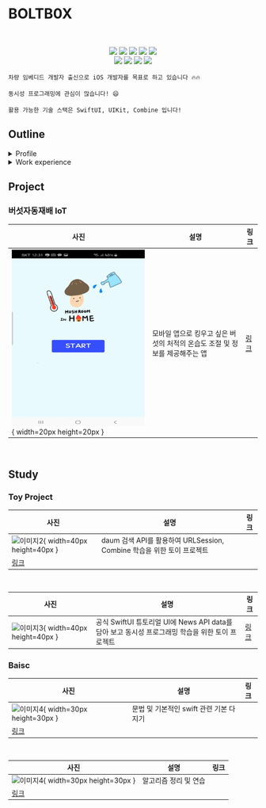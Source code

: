 <!--
### Hi there 👋

iOS

**BOLTB0X/BOLTB0X** is a ✨ _special_ ✨ repository because its `README.md` (this file) appears on your GitHub profile.

Here are some ideas to get you started:

- 🔭 I’m currently working on ...
- 🌱 I’m currently learning ...
- 👯 I’m looking to collaborate on ...
- 🤔 I’m looking for help with ...
- 💬 Ask me about ...
- 📫 How to reach me: ...
- 😄 Pronouns: ...
- ⚡ Fun fact: ...
-->

# BOLTB0X

<br/>
<p align="center">
<a href="https://developer.apple.com/kr/swift/" style="text-decoration: none;">
<img src="https://img.shields.io/badge/Swift-F05138?style=flat&logo=Swift&logoColor=white" />
</a>
<a href="https://learn.microsoft.com/en-us/cpp/c-language/?view=msvc-170" style="text-decoration: none;">
<img src="https://img.shields.io/badge/C-%23A8B9CC?style=flat&logo=C&logoColor=white" />
</a>
<a href="https://learn.microsoft.com/en-us/cpp/preprocessor/c-cpp-preprocessor-reference?view=msvc-170" style="text-decoration: none;">
<img src="https://img.shields.io/badge/C%2B%2B-%2300599C?style=flat&logo=C%2B%2B&logoColor=white" />
</a>
<a href="https://learn.microsoft.com/en-us/dotnet/csharp/" style="text-decoration: none;">
  <img src="https://img.shields.io/badge/C%23-%23239120?style=flat&logo=C%20Sharp&logoColor=white" />
</a>
<a href="https://learn.microsoft.com/en-us/dotnet/csharp/" style="text-decoration: none;">
  <img src="https://img.shields.io/badge/C%23-%23239120?style=flat&logo=C%20Sharp&logoColor=white" />
</a>
<br/>
<a href="https://developer.apple.com/kr/xcode/" style="text-decoration: none;">
<img src="https://img.shields.io/badge/Xcode-147EFB?style=flat&logo=Xcode&logoColor=white" />
</a>
<a href="https://visualstudio.microsoft.com/ko/downloads/" style="text-decoration: none;">
<img src="https://img.shields.io/badge/Visual%20Studio-%23B57EDC?style=flat&logo=Visual%20Studio&logoColor=white" />
</a>
<a href="https://www.nxp.com/design/software/development-software/s32-design-studio-ide:S32-DESIGN-STUDIO-IDE" style="text-decoration: none;">
<img src="https://img.shields.io/badge/NXP S32K%20Design%20Studio-007ACC?style=flat&logo=S32K%20Design%20Studio&logoColor=white" />
</a>
<a href="https://www.nxp.com/design/software/development-software/codewarrior-development-tools/downloads:CW_DOWNLOADS" style="text-decoration: none;">
<img src="https://img.shields.io/badge/CodeWarrior-808080?style=flat&logo=CodeWarrior&logoColor=white"/>
</a>
<br/>

```
차량 임베디드 개발자 출신으로 iOS 개발자를 목표로 하고 있습니다 🔥🔥

동시성 프로그래밍에 관심이 많습니다! 😄

활용 가능한 기술 스택은 SwiftUI, UIKit, Combine 입니다!
```

</p>

## Outline

<details>
<summary>Profile</summary>
<div markdown="1">

- 이름: 이경헌
  <br/>

- 생년월일: 1994.06.16
  <br/>

- E-mail: khunlee0508@gmail.com
  <br/>

- 최종학력: 세종대학교 전자정보통신공학 학사
  <br/>

</div>
</details>

<details>
<summary>Work experience</summary>
<div markdown="1">

### LS 오토모티브, IVC S/W팀, 연구원 (2022.05~2023.01)

- 선행개발(전자식 파킹브레이크 버튼) 프로젝트
  - 개발언어: C, C#
  - 개발환경: S32K design Studio, CANoe
  - 규모: 프로토타입 개발
  - 세부 내용
    - MCU 스팩에 따른 드라이버 영역별 F/W 개발
    - CAN 스팩에 따른 F/W 개발
    - CAN 스팩에 따른 Application S/W 개발(송수신)
    - 제품 사양(각도센서, 기구물 동작)에 따른 Application S/W 개발(동작에 응하는 로직)
    - CANoe 테스트 UI 설계

<br/>

- 용역개발(차종별 Test Jig) 프로젝트
  - 개발언어: C, C#
  - 개발환경: S32K design Studio, CANoe
  - 규모: 협업 팀내 효율로 이뤄진 용역 개발
  - 세부 내용
    - 차량 시스템을 대체할 간이 테스트 시스템 개발
    - CAN 스팩에 따른 F/W 개발
    - CAN 스팩에 따른 Application S/W 개발(송수신)
    - 새로 추가되는 기능 (Timer, ADC, PWM 등) F/W 개발
    - 새로 추가되는 기능 (변속, 제어 로직 등) Application S/W 개발
    - 기존 레거시들을 통한 F/W 유지보수
    - 기존 레거시들을 통한 Application S/W 개발

<br/>

- 양산개발(차종 별 전자식 변속레버) 프로젝트
  - 개발언어: C
  - 개발환경: CodeWarrior, CANoe
  - 규모: 양산
  - 세부 내용
    - 보드 테스팅 작업
    - S/W 산출물 관리
    - CANoe Tool을 활용한 테스트 작업

<br/>

- 양산개발(도어 에리어 유닛) 프로젝트
  - 개발언어: C
  - 개발환경: CodeWarrior, CANoe
  - 규모: 양산
  - 세부 내용
    - 보드 테스팅 작업
    - S/W 산출물 관리
    - CANoe Tool을 활용한 테스트 작업

<br/>

### 코드크레인, 프론트엔드 모듈, 인턴 (2023.02~2023.05)

- 동영상플랫폼 프로젝트 iOS 앱 파트 개발 참여
  - 개발언어: Swift
  - 개발환경: SwiftUI, UIKit, Combine, Alamofire, AVKit
  - 규모: 외주 개발
  - 세부 내용
    - UI(상세 영상화면, 회원가입 절차) 설계 및 수정
    - api 호출 메소드 개발 및 수정

<br/>

- 동영상플랫폼 프로젝트 Android 앱 파트 테스트 참여
  - 개발언어: Kotlin
  - 규모: 외주 개발
  - 세부 내용
    - 개발환경: Android Studio, coroutine
    - 테스트 작업 및 문서 작성

</div>
</details>

## Project

### 버섯자동재배 IoT

| 사진                                                                                                                                                                | 설명                                                                        | 링크                                                                          |
| ------------------------------------------------------------------------------------------------------------------------------------------------------------------- | --------------------------------------------------------------------------- | ----------------------------------------------------------------------------- |
| ![이미지](https://github.com/BOLTB0X/Automatic-Mushroom-cultivation-IOT-project/raw/master/img/%EC%95%B1_%EC%B4%88%EA%B8%B0.png?raw=true){ width=20px height=20px } | 모바일 앱으로 킹우고 싶은 버섯의 처적의 온습도 조절 및 정보를 제공해주는 앱 | [링크](https://github.com/BOLTB0X/Automatic-Mushroom-cultivation-IOT-project) |

<br/>

## Study

### Toy Project

| 사진                                                                                                                                | 설명                                                                   | 링크 |
| ----------------------------------------------------------------------------------------------------------------------------------- | ---------------------------------------------------------------------- | ---- |
| ![이미지2](https://github.com/BOLTB0X/SearchAPI_Toy/raw/main/gif/01/vclip%EA%B2%80%EC%83%89.gif?raw=true){ width=40px height=40px } | daum 검색 API를 활용하여 URLSession, Combine 학습을 위한 토이 프로젝트 |
| [링크](https://github.com/BOLTB0X/SearchAPI_Toy)                                                                                    |

<br/>

| 사진                                                                                                                                                   | 설명                                                                                             | 링크                                                 |
| ------------------------------------------------------------------------------------------------------------------------------------------------------ | ------------------------------------------------------------------------------------------------ | ---------------------------------------------------- |
| ![이미지3](https://github.com/BOLTB0X/NewsAPIToyProject/raw/main/02gif/%EB%A9%94%EC%9D%B8%20%EC%B5%9C%EC%8B%A0.gif?raw=true){ width=40px height=40px } | 공식 SwiftUI 튜토리얼 UI에 News API data를 담아 보고 동시성 프로그래밍 학습을 위한 토이 프로젝트 | [링크](https://github.com/BOLTB0X/NewsAPIToyProject) |

### Baisc

| 사진                                                                                                                                                                                                                                                                                                                                                                                                                                                                                             | 설명                                    | 링크 |
| ------------------------------------------------------------------------------------------------------------------------------------------------------------------------------------------------------------------------------------------------------------------------------------------------------------------------------------------------------------------------------------------------------------------------------------------------------------------------------------------------ | --------------------------------------- | ---- |
| ![이미지4](https://camo.githubusercontent.com/9cb3aa71140af053355c4d5c7efa04c0f6a2fd098f77d10d26273c28f43c56ac/68747470733a2f2f6d656469612e6c6963646e2e636f6d2f646d732f696d6167652f44353631324151483236754e4f6154467769672f61727469636c652d636f7665725f696d6167652d736872696e6b5f3732305f313238302f302f313636353638333735373331303f653d3231343734383336343726763d6265746126743d6b3663632d74736572684c374f795276686b5330655164305a39735f4c56537275323144686e6b54373941){ width=30px height=30px } | 문법 및 기본적인 swift 관련 기본 다지기 |
| [링크](https://github.com/BOLTB0X/Swift_Study)                                                                                                                                                                                                                                                                                                                                                                                                                                                   |

<br/>

| 사진                                                                                                                                                                                                                                                                                                                                                                         | 설명                  | 링크 |
| ---------------------------------------------------------------------------------------------------------------------------------------------------------------------------------------------------------------------------------------------------------------------------------------------------------------------------------------------------------------------------- | --------------------- | ---- |
| ![이미지4](https://camo.githubusercontent.com/74e6b05c4b42d520de47c94a4a1b1df25e3c7c42eb9268699dee433ec2fb2de3/68747470733a2f2f692e6e616d752e77696b692f692f5368547a636f4d65484534766f434e5f623368544271697872385a324e4f5f4f385845494649684e335f377262496653647130685566557735474a4a6f463535516174573647526977704939716258337449304d6c672e77656270){ width=30px height=30px } | 알고리즘 정리 및 연습 |
| [링크](https://github.com/BOLTB0X/Swift_Study)                                                                                                                                                                                                                                                                                                                               |

<br/>
